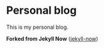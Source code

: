 # Personal blog

This is my personal blog. 

**Forked from Jekyll Now** ([jekyll-now](https://github.com/barryclark/jekyll-now))
